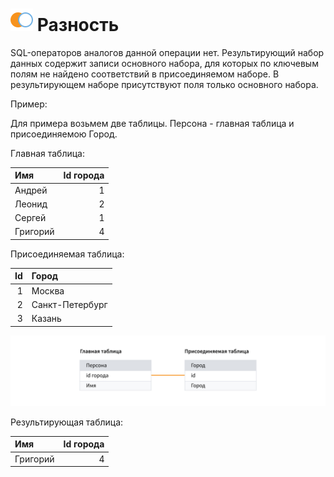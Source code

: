 # ![Разность](../../../images/icons/joindata/join-diff_default.svg) Разность

SQL-операторов аналогов данной операции нет. Результирующий набор данных содержит записи основного набора, для которых по ключевым полям не найдено соответствий в присоединяемом наборе. В результирующем наборе присутствуют поля только основного набора.

Пример:

Для примера возьмем две таблицы. Персона - главная таблица и присоединяемою Город.

Главная таблица:

|Имя|Id города|
|:-|-:|
|Андрей|1|
|Леонид|2|
|Сергей|1|
|Григорий|4|

Присоединяемая таблица:

|Id|Город|
|-:|:-|
|1|Москва|
|2|Санкт-Петербург|
|3|Казань|

![Связь](./merge.svg)

Результирующая таблица:

|Имя|Id города|
|:-|-:|
|Григорий|4|